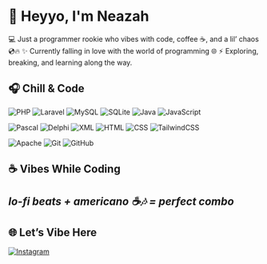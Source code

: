 # 👋 Heyyo, I'm Neazah

💻 Just a programmer rookie who vibes with code, coffee ☕, and a lil’ chaos 💿🔥
✨ Currently falling in love with the world of programming 🌐
⚡ Exploring, breaking, and learning along the way.

## 🎧 Chill & Code

![PHP](https://img.shields.io/badge/PHP-777BB4?style=for-the-badge&logo=php&logoColor=white) 
![Laravel](https://img.shields.io/badge/Laravel-FF2D20?style=for-the-badge&logo=laravel&logoColor=white) 
![MySQL](https://img.shields.io/badge/MySQL-005C84?style=for-the-badge&logo=mysql&logoColor=white) 
![SQLite](https://img.shields.io/badge/SQLite-07405E?style=for-the-badge&logo=sqlite&logoColor=white) 
![Java](https://img.shields.io/badge/Java-ED8B00?style=for-the-badge&logo=openjdk&logoColor=white) 
![JavaScript](https://img.shields.io/badge/JavaScript-F7DF1E?style=for-the-badge&logo=javascript&logoColor=black)  

![Pascal](https://img.shields.io/badge/Pascal-002147?style=for-the-badge&logo=delphi&logoColor=white) 
![Delphi](https://img.shields.io/badge/Delphi-E62431?style=for-the-badge&logo=delphi&logoColor=white) 
![XML](https://img.shields.io/badge/XML-FF6600?style=for-the-badge&logo=xml&logoColor=white) 
![HTML](https://img.shields.io/badge/HTML5-E34F26?style=for-the-badge&logo=html5&logoColor=white) 
![CSS](https://img.shields.io/badge/CSS3-1572B6?style=for-the-badge&logo=css3&logoColor=white) 
![TailwindCSS](https://img.shields.io/badge/Tailwind_CSS-38B2AC?style=for-the-badge&logo=tailwind-css&logoColor=white)  

![Apache](https://img.shields.io/badge/Apache-D22128?style=for-the-badge&logo=apache&logoColor=white) 
![Git](https://img.shields.io/badge/Git-F05032?style=for-the-badge&logo=git&logoColor=white) 
![GitHub](https://img.shields.io/badge/GitHub-181717?style=for-the-badge&logo=github&logoColor=white) 


## ☕ Vibes While Coding  
_lo-fi beats + americano ☕🎶 = perfect combo_  
---

## 🌐 Let’s Vibe Here  
[![Instagram](https://img.shields.io/badge/Instagram-FF4081?style=flat&logo=instagram&logoColor=white)](https://instagram.com/naiimhfudzah)
